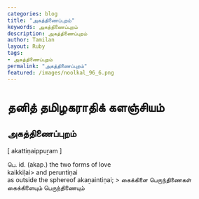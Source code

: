 ```yaml
---  
categories: blog  
title: "அகத்திணைப்புறம்"
keywords: அகத்திணைப்புறம்  
description: அகத்திணைப்புறம்
author: Tamilan  
layout: Ruby  
tags:     
- அகத்திணைப்புறம்
permalink: "அகத்திணைப்புறம்"  
featured: /images/noolkal_96_6.png  
--- 
```

# தனித் தமிழகராதிக் களஞ்சியம்
## அகத்திணைப்புறம்

[ akattiṇaippuṟam ]  
  
பெ. id. (akap.) the two forms of love  
kaikkiḷai> and peruntiṇai  
as outside the sphereof akaṉaintiṇai; > கைக்கிளை பெருந்திணைகள்  
கைக்கிளையும் பெருந்திணையும்
